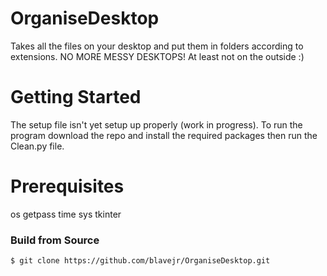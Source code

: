 # OrganiseDesktop

Takes all the files on your desktop and put them in folders according to extensions. NO MORE MESSY DESKTOPS!
At least not on the outside :)

# Getting Started

The setup file isn't yet setup up properly (work in progress). To run the program download
the repo and install the required packages then run the Clean.py file.

# Prerequisites

os
getpass
time
sys
tkinter

### Build from Source

`$ git clone https://github.com/blavejr/OrganiseDesktop.git`
